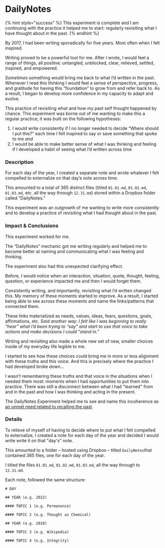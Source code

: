 # DailyNotes

{% hint style="success" %}
This experiment is complete and I am continuing with the practice it helped me to start: regularly revisiting what I have thought about in the past.
{% endhint %}

By 2017, I had been writing sporadically for five years. Most often when I felt inspired.

Writing proved to be a powerful tool for me. After I wrote, I would feel a range of things, all positive: untangled, unblocked, clear, relieved, settled, inspired, and empowered.

_Sometimes_ something would bring me back to what I’d written in the past. Whenever I read this thinking I would feel a sense of perspective, progress, and gratitude for having this “foundation” to grow from and refer back to. As a result, I began to develop more confidence in my capacity to adapt and evolve.

This practice of revisiting what and how my past self thought happened by chance. This experiment was borne out of me wanting to make this a regular practice; it was built on the following hypotheses:&#x20;

1. I would write consistently if I no longer needed to decide “Where should I put this?” each time I felt inspired to say or save something that spoke to me _and_
2. I would be able to make better sense of what I was thinking and feeling if I developed a habit of seeing what I’d written across time

### Description&#x20;

For each day of the year, I created a separate note and wrote whatever I felt compelled to externalize on that day’s note across time.

This amounted to a total of 365 distinct files (titled `01.01.md`, `01.02.md`, `01.03.md`, etc. all the way through `12.31.md`) stored within a Dropbox folder called “DailyNotes.”

This experiment was an outgrowth of me wanting to write more consistently and to develop a practice of revisiting what I had thought about in the past.

### Impact & Conclusions&#x20;

This experiment worked for me.

The “DailyNotes” mechanic got me writing regularly and helped me to become better at naming and communicating what I was feeling and thinking.

The experiment also had this unexpected clarifying effect.

Before, I would notice when an interaction, situation, quote, thought, feeling, question, or experience impacted me and then I would forget them.&#x20;

Consistently writing, and importantly, revisiting what I’d written changed this. My memory of these moments started to improve. As a result, I started being able to see across these moments and name the links/patterns that connected them.

These links materialized as needs, values, ideas, fears, questions, goals, affirmations, etc. _Said another way: I felt like I was beginning to really “hear” what I’d been trying to “say” and start to use that voice to take actions and make decisions I could "stand in."_

Writing and revisiting also made a whole new set of new, smaller choices inside of my everyday life legible to me.

I started to see how these choices could bring me in more or less alignment with these truths and this voice. And this is precisely where the practice I had developed broke down...&#x20;

I wasn’t remembering these truths and that voice in the situations when I needed them most: moments when I had opportunities to put them into practice. There was still a disconnect between what I had "learned"  from and in the past and how I was thinking and acting in the present.

The DailyNotes Experiment helped me to see and name this incoherence as [an unmet need related to recalling the past](../need-memory.md).

### Details

To relieve of myself of having to decide where to put what I felt compelled to externalize, I created a note for each day of the year and decided I would write write it on that "day's" note.

This amounted to a folder – hosted using Dropbox – titled `DailyNotes`that contained 365 files, one for each day of the year.&#x20;

I titled the files `01.01.md`, `01.02.md`, `01.03.md`, all the way through to `12.31.md`.

Each note, followed the same structure:

```markup
# DAY

## YEAR (e.g. 2022)

#### TOPIC 1 (e.g. Permanence)

#### TOPIC 2 (e.g. Thought as Chemical)

## YEAR (e.g. 2018)

#### TOPIC 3 (e.g. Wikipedia)

#### TOPIC 4 (e.g. Integrity)

```

